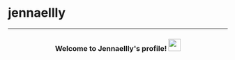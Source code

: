 # jennaellly

---
<h3 align="center">
  Welcome to Jennaellly's profile!
  <img src="https://media.giphy.com/media/hvRJCLFzcasrR4ia7z/giphy.gif" width="28">
</h3> 
